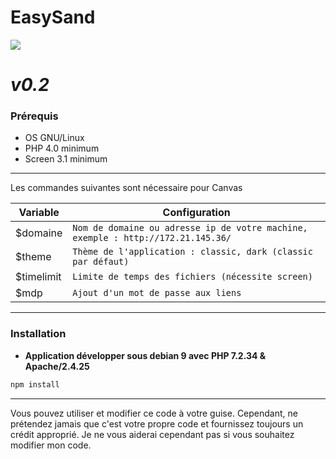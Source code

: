 # EasySand
![](https://cdn.discordapp.com/attachments/774340712585625603/779824921895370770/es-banner.jpg)
# *v0.2*

### Prérequis
- OS GNU/Linux
- PHP 4.0 minimum
- Screen 3.1 minimum
--------
Les commandes suivantes sont nécessaire pour Canvas

Variable | Configuration
----- | -----
$domaine | `Nom de domaine ou adresse ip de votre machine, exemple : http://172.21.145.36/`
$theme | `Thème de l'application : classic, dark (classic par défaut)`
$timelimit | `Limite de temps des fichiers (nécessite screen)`
$mdp | `Ajout d'un mot de passe aux liens`
--------

### Installation

- **Application développer sous debian 9 avec PHP 7.2.34 & Apache/2.4.25**

```javascript
npm install
```

--------

Vous pouvez utiliser et modifier ce code à votre guise. Cependant, ne prétendez jamais que c'est votre propre code et fournissez toujours un crédit approprié. Je ne vous aiderai cependant pas si vous souhaitez modifier mon code.
